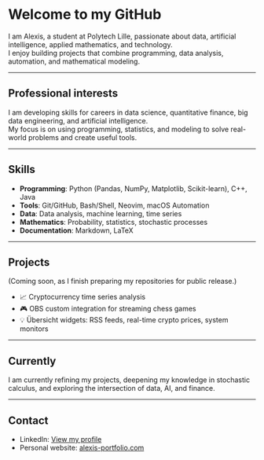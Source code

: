 # Welcome to my GitHub

I am Alexis, a student at Polytech Lille, passionate about data, artificial intelligence, applied mathematics, and technology.  
I enjoy building projects that combine programming, data analysis, automation, and mathematical modeling.

---

## Professional interests

I am developing skills for careers in data science, quantitative finance, big data engineering, and artificial intelligence.  
My focus is on using programming, statistics, and modeling to solve real-world problems and create useful tools.

---

## Skills

- **Programming**: Python (Pandas, NumPy, Matplotlib, Scikit-learn), C++, Java
- **Tools**: Git/GitHub, Bash/Shell, Neovim, macOS Automation
- **Data**: Data analysis, machine learning, time series
- **Mathematics**: Probability, statistics, stochastic processes
- **Documentation**: Markdown, LaTeX

---

## Projects

(Coming soon, as I finish preparing my repositories for public release.)

- 📈 Cryptocurrency time series analysis
- 🎮 OBS custom integration for streaming chess games
- 💡 Übersicht widgets: RSS feeds, real-time crypto prices, system monitors

---

## Currently

I am currently refining my projects, deepening my knowledge in stochastic calculus, and exploring the intersection of data, AI, and finance.

---

## Contact

- LinkedIn: [View my profile](https://linkedin.com/in/...)
- Personal website: [alexis-portfolio.com](https://alexis-portfolio.com)
